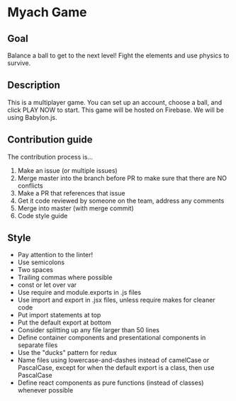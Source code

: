 # Myach Game

## Goal

Balance a ball to get to the next level! Fight the elements and use physics to survive.

## Description

This is a multiplayer game. You can set up an account, choose a ball, and click PLAY NOW to start. This game will be hosted on Firebase. We will be using Babylon.js.

## Contribution guide

The contribution process is...

1. Make an issue (or multiple issues)
2. Merge master into the branch before PR to make sure that there are NO conflicts
3. Make a PR that references that issue
4. Get it code reviewed by someone on the team, address any comments
5. Merge into master (with merge commit)
6. Code style guide

## Style

- Pay attention to the linter!
- Use semicolons
- Two spaces
- Trailing commas where possible
- const or let over var
- Use require and module.exports in .js files
- Use import and export in .jsx files, unless require makes for cleaner code
- Put import statements at top
- Put the default export at bottom
- Consider splitting up any file larger than 50 lines
- Define container components and presentational components in separate files
- Use the "ducks" pattern for redux
- Name files using lowercase-and-dashes instead of camelCase or PascalCase, except for when the default export is a class, then use PascalCase
- Define react components as pure functions (instead of classes) whenever possible
